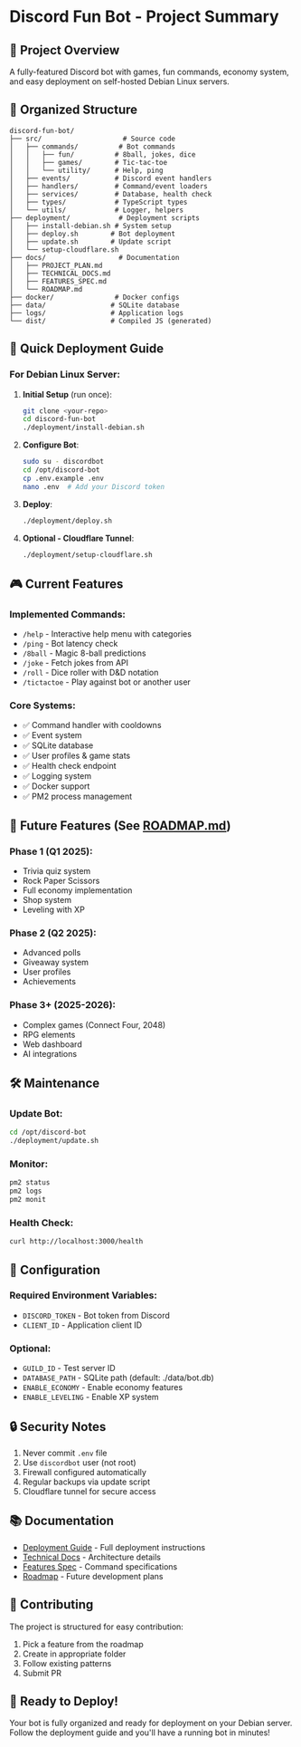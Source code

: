 # Discord Fun Bot - Project Summary

## 🎯 Project Overview

A fully-featured Discord bot with games, fun commands, economy system, and easy deployment on self-hosted Debian Linux servers.

## 📂 Organized Structure

```
discord-fun-bot/
├── src/                    # Source code
│   ├── commands/          # Bot commands
│   │   ├── fun/          # 8ball, jokes, dice
│   │   ├── games/        # Tic-tac-toe
│   │   └── utility/      # Help, ping
│   ├── events/           # Discord event handlers
│   ├── handlers/         # Command/event loaders
│   ├── services/         # Database, health check
│   ├── types/            # TypeScript types
│   └── utils/            # Logger, helpers
├── deployment/            # Deployment scripts
│   ├── install-debian.sh # System setup
│   ├── deploy.sh        # Bot deployment
│   ├── update.sh        # Update script
│   └── setup-cloudflare.sh
├── docs/                  # Documentation
│   ├── PROJECT_PLAN.md
│   ├── TECHNICAL_DOCS.md
│   ├── FEATURES_SPEC.md
│   └── ROADMAP.md
├── docker/               # Docker configs
├── data/                # SQLite database
├── logs/                # Application logs
└── dist/                # Compiled JS (generated)
```

## 🚀 Quick Deployment Guide

### For Debian Linux Server:

1. **Initial Setup** (run once):
   ```bash
   git clone <your-repo>
   cd discord-fun-bot
   ./deployment/install-debian.sh
   ```

2. **Configure Bot**:
   ```bash
   sudo su - discordbot
   cd /opt/discord-bot
   cp .env.example .env
   nano .env  # Add your Discord token
   ```

3. **Deploy**:
   ```bash
   ./deployment/deploy.sh
   ```

4. **Optional - Cloudflare Tunnel**:
   ```bash
   ./deployment/setup-cloudflare.sh
   ```

## 🎮 Current Features

### Implemented Commands:
- `/help` - Interactive help menu with categories
- `/ping` - Bot latency check
- `/8ball` - Magic 8-ball predictions
- `/joke` - Fetch jokes from API
- `/roll` - Dice roller with D&D notation
- `/tictactoe` - Play against bot or another user

### Core Systems:
- ✅ Command handler with cooldowns
- ✅ Event system
- ✅ SQLite database
- ✅ User profiles & game stats
- ✅ Health check endpoint
- ✅ Logging system
- ✅ Docker support
- ✅ PM2 process management

## 🔮 Future Features (See [ROADMAP.md](docs/ROADMAP.md))

### Phase 1 (Q1 2025):
- Trivia quiz system
- Rock Paper Scissors
- Full economy implementation
- Shop system
- Leveling with XP

### Phase 2 (Q2 2025):
- Advanced polls
- Giveaway system
- User profiles
- Achievements

### Phase 3+ (2025-2026):
- Complex games (Connect Four, 2048)
- RPG elements
- Web dashboard
- AI integrations

## 🛠️ Maintenance

### Update Bot:
```bash
cd /opt/discord-bot
./deployment/update.sh
```

### Monitor:
```bash
pm2 status
pm2 logs
pm2 monit
```

### Health Check:
```bash
curl http://localhost:3000/health
```

## 📝 Configuration

### Required Environment Variables:
- `DISCORD_TOKEN` - Bot token from Discord
- `CLIENT_ID` - Application client ID

### Optional:
- `GUILD_ID` - Test server ID
- `DATABASE_PATH` - SQLite path (default: ./data/bot.db)
- `ENABLE_ECONOMY` - Enable economy features
- `ENABLE_LEVELING` - Enable XP system

## 🔒 Security Notes

1. Never commit `.env` file
2. Use `discordbot` user (not root)
3. Firewall configured automatically
4. Regular backups via update script
5. Cloudflare tunnel for secure access

## 📚 Documentation

- [Deployment Guide](deployment/DEPLOYMENT_GUIDE.md) - Full deployment instructions
- [Technical Docs](docs/TECHNICAL_DOCS.md) - Architecture details
- [Features Spec](docs/FEATURES_SPEC.md) - Command specifications
- [Roadmap](docs/ROADMAP.md) - Future development plans

## 🤝 Contributing

The project is structured for easy contribution:
1. Pick a feature from the roadmap
2. Create in appropriate folder
3. Follow existing patterns
4. Submit PR

## 🎉 Ready to Deploy!

Your bot is fully organized and ready for deployment on your Debian server. Follow the deployment guide and you'll have a running bot in minutes!